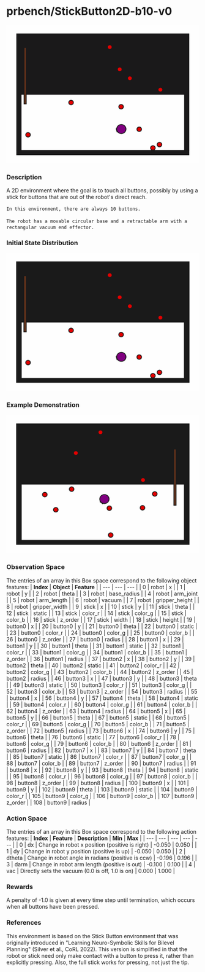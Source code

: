 # prbench/StickButton2D-b10-v0
![random action GIF](assets/random_action_gifs/StickButton2D-b10.gif)

### Description
A 2D environment where the goal is to touch all buttons, possibly by using a stick for buttons that are out of the robot's direct reach.

    In this environment, there are always 10 buttons.

    The robot has a movable circular base and a retractable arm with a rectangular vacuum end effector.
    
### Initial State Distribution
![initial state GIF](assets/initial_state_gifs/StickButton2D-b10.gif)

### Example Demonstration
![demo GIF](assets/demo_gifs/StickButton2D-b10.gif)

### Observation Space
The entries of an array in this Box space correspond to the following object features:
| **Index** | **Object** | **Feature** |
| --- | --- | --- |
| 0 | robot | x |
| 1 | robot | y |
| 2 | robot | theta |
| 3 | robot | base_radius |
| 4 | robot | arm_joint |
| 5 | robot | arm_length |
| 6 | robot | vacuum |
| 7 | robot | gripper_height |
| 8 | robot | gripper_width |
| 9 | stick | x |
| 10 | stick | y |
| 11 | stick | theta |
| 12 | stick | static |
| 13 | stick | color_r |
| 14 | stick | color_g |
| 15 | stick | color_b |
| 16 | stick | z_order |
| 17 | stick | width |
| 18 | stick | height |
| 19 | button0 | x |
| 20 | button0 | y |
| 21 | button0 | theta |
| 22 | button0 | static |
| 23 | button0 | color_r |
| 24 | button0 | color_g |
| 25 | button0 | color_b |
| 26 | button0 | z_order |
| 27 | button0 | radius |
| 28 | button1 | x |
| 29 | button1 | y |
| 30 | button1 | theta |
| 31 | button1 | static |
| 32 | button1 | color_r |
| 33 | button1 | color_g |
| 34 | button1 | color_b |
| 35 | button1 | z_order |
| 36 | button1 | radius |
| 37 | button2 | x |
| 38 | button2 | y |
| 39 | button2 | theta |
| 40 | button2 | static |
| 41 | button2 | color_r |
| 42 | button2 | color_g |
| 43 | button2 | color_b |
| 44 | button2 | z_order |
| 45 | button2 | radius |
| 46 | button3 | x |
| 47 | button3 | y |
| 48 | button3 | theta |
| 49 | button3 | static |
| 50 | button3 | color_r |
| 51 | button3 | color_g |
| 52 | button3 | color_b |
| 53 | button3 | z_order |
| 54 | button3 | radius |
| 55 | button4 | x |
| 56 | button4 | y |
| 57 | button4 | theta |
| 58 | button4 | static |
| 59 | button4 | color_r |
| 60 | button4 | color_g |
| 61 | button4 | color_b |
| 62 | button4 | z_order |
| 63 | button4 | radius |
| 64 | button5 | x |
| 65 | button5 | y |
| 66 | button5 | theta |
| 67 | button5 | static |
| 68 | button5 | color_r |
| 69 | button5 | color_g |
| 70 | button5 | color_b |
| 71 | button5 | z_order |
| 72 | button5 | radius |
| 73 | button6 | x |
| 74 | button6 | y |
| 75 | button6 | theta |
| 76 | button6 | static |
| 77 | button6 | color_r |
| 78 | button6 | color_g |
| 79 | button6 | color_b |
| 80 | button6 | z_order |
| 81 | button6 | radius |
| 82 | button7 | x |
| 83 | button7 | y |
| 84 | button7 | theta |
| 85 | button7 | static |
| 86 | button7 | color_r |
| 87 | button7 | color_g |
| 88 | button7 | color_b |
| 89 | button7 | z_order |
| 90 | button7 | radius |
| 91 | button8 | x |
| 92 | button8 | y |
| 93 | button8 | theta |
| 94 | button8 | static |
| 95 | button8 | color_r |
| 96 | button8 | color_g |
| 97 | button8 | color_b |
| 98 | button8 | z_order |
| 99 | button8 | radius |
| 100 | button9 | x |
| 101 | button9 | y |
| 102 | button9 | theta |
| 103 | button9 | static |
| 104 | button9 | color_r |
| 105 | button9 | color_g |
| 106 | button9 | color_b |
| 107 | button9 | z_order |
| 108 | button9 | radius |


### Action Space
The entries of an array in this Box space correspond to the following action features:
| **Index** | **Feature** | **Description** | **Min** | **Max** |
| --- | --- | --- | --- | --- |
| 0 | dx | Change in robot x position (positive is right) | -0.050 | 0.050 |
| 1 | dy | Change in robot y position (positive is up) | -0.050 | 0.050 |
| 2 | dtheta | Change in robot angle in radians (positive is ccw) | -0.196 | 0.196 |
| 3 | darm | Change in robot arm length (positive is out) | -0.100 | 0.100 |
| 4 | vac | Directly sets the vacuum (0.0 is off, 1.0 is on) | 0.000 | 1.000 |


### Rewards
A penalty of -1.0 is given at every time step until termination, which occurs when all buttons have been pressed.


### References
This environment is based on the Stick Button environment that was originally introduced in "Learning Neuro-Symbolic Skills for Bilevel Planning" (Silver et al., CoRL 2022). This version is simplified in that the robot or stick need only make contact with a button to press it, rather than explicitly pressing. Also, the full stick works for pressing, not just the tip.
